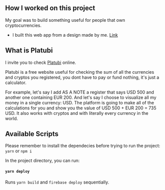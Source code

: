 ## How I worked on this project

My goal was to build something useful for people that own cryptocurrencies.

 - I built this web app from a design made by me. [Link](https://www.figma.com/file/sOsL9kBkhNnoFDfTcpyVAg/Platubi?node-id=801%3A973)



## What is Platubi

I invite you to check [Platubi](https://platubi.com) online.

Platubi is a free website useful for checking the sum of all the currencies and cryptos you registered, you dont have to pay or fund nothing, it's just a calculator.


For example, let's say I add AS A NOTE a register that says USD 500 and another one containing EUR 200.
And let's say I choose to visualize all my money in a single currency: USD.
The platform is going to make all of the calculations for you and show you the value of USD 500 + EUR 200 = 735 USD.
It also works with cryptos and with literally every currency in the world.

## Available Scripts

Please remember to install the dependecies before trying to run the project:
`yarn` or `npm i`

In the project directory, you can run:
#### `yarn deploy`

Runs `yarn build` and `firebase deploy` sequentially.

